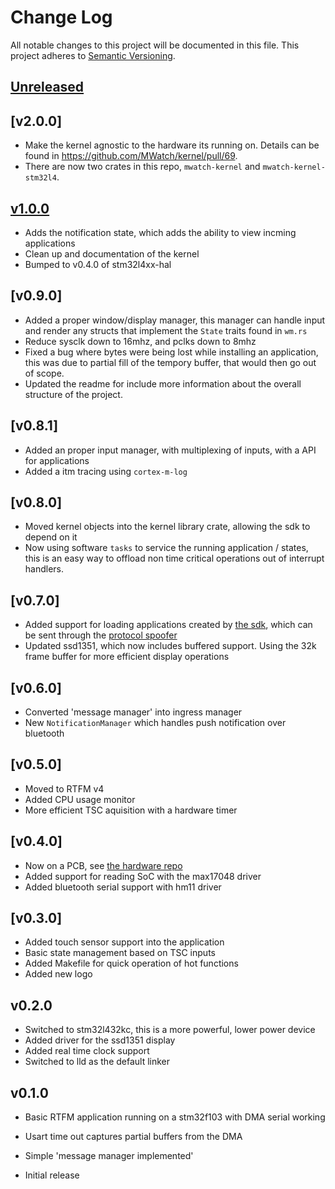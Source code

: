 # Change Log

All notable changes to this project will be documented in this file.
This project adheres to [Semantic Versioning](http://semver.org/).

## [Unreleased]

## [v2.0.0]

- Make the kernel agnostic to the hardware its running on. Details can be found in https://github.com/MWatch/kernel/pull/69.
- There are now two crates in this repo, `mwatch-kernel` and `mwatch-kernel-stm32l4`.

## [v1.0.0]

- Adds the notification state, which adds the ability to view incming applications
- Clean up and documentation of the kernel
- Bumped to v0.4.0 of stm32l4xx-hal

## [v0.9.0]

- Added a proper window/display manager, this manager can handle input and render any structs that implement the `State` traits found in `wm.rs`
- Reduce sysclk down to 16mhz, and pclks down to 8mhz
- Fixed a bug where bytes were being lost while installing an application, this was due to partial fill of the tempory buffer, that would then go out of scope.
- Updated the readme for include more information about the overall structure of the project.

## [v0.8.1]

- Added an proper input manager, with multiplexing of inputs, with a API for applications
- Added a itm tracing using `cortex-m-log`

## [v0.8.0]

- Moved kernel objects into the kernel library crate, allowing the sdk to depend on it
- Now using software `tasks` to service the running application / states, this is an easy way to offload non time critical operations out of interrupt handlers.

## [v0.7.0]

- Added support for loading applications created by [the sdk](https://github.com/MWatch/sdk), which can be sent through the [protocol spoofer](https://github.com/MWatch/mwatch-protocol-spoofer)
- Updated ssd1351, which now includes buffered support. Using the 32k frame buffer for more efficient display operations

## [v0.6.0]

- Converted 'message manager' into ingress manager
- New `NotificationManager` which handles push notification over bluetooth

## [v0.5.0]

- Moved to RTFM v4
- Added CPU usage monitor
- More efficient TSC aquisition with a hardware timer

## [v0.4.0]

- Now on a PCB, see [the hardware repo](https://github.com/MWatch/hardware)
- Added support for reading SoC with the max17048 driver
- Added bluetooth serial support with hm11 driver

## [v0.3.0]

- Added touch sensor support into the application
- Basic state management based on TSC inputs
- Added Makefile for quick operation of hot functions
- Added new logo

## v0.2.0

- Switched to stm32l432kc, this is a more powerful, lower power device
- Added driver for the ssd1351 display
- Added real time clock support
- Switched to lld as the default linker


## v0.1.0

- Basic RTFM application running on a stm32f103 with DMA serial working
- Usart time out captures partial buffers from the DMA
- Simple 'message manager implemented'

- Initial release

[Unreleased]: https://github.com/mwatch/kernel/compare/v1.0.0...HEAD
[v1.0.0]: https://github.com/mwatch/kernel/compare/v0.9.0...v1.0.0
[v0.1.0]: https://github.com/mwatch/kernel/tree/v0.1.0